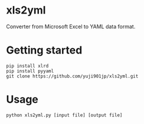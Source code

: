 # xls2yml
Converter from Microsoft Excel to YAML data format.


# Getting started
```
pip install xlrd
pip install pyyaml
git clone https://github.com/yuji901jp/xls2yml.git
```

# Usage
```
python xls2yml.py [input file] [output file]
```
